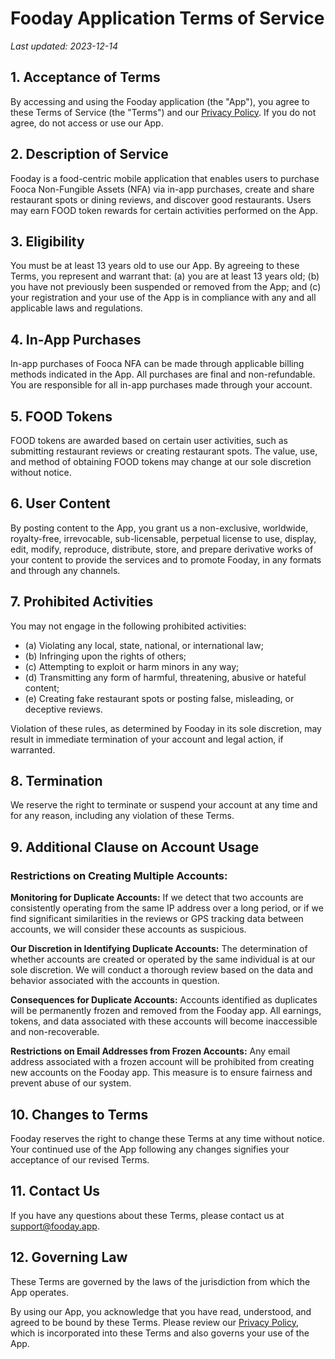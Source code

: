 # Fooday Application Terms of Service

_Last updated: 2023-12-14_

## 1. Acceptance of Terms

By accessing and using the Fooday application (the "App"), you agree to these Terms of Service (the "Terms") and our [Privacy Policy](/privacy-policy). If you do not agree, do not access or use our App.

## 2. Description of Service

Fooday is a food-centric mobile application that enables users to purchase Fooca Non-Fungible Assets (NFA) via in-app purchases, create and share restaurant spots or dining reviews, and discover good restaurants. Users may earn FOOD token rewards for certain activities performed on the App.

## 3. Eligibility

You must be at least 13 years old to use our App. By agreeing to these Terms, you represent and warrant that: (a) you are at least 13 years old; (b) you have not previously been suspended or removed from the App; and (c) your registration and your use of the App is in compliance with any and all applicable laws and regulations.

## 4. In-App Purchases

In-app purchases of Fooca NFA can be made through applicable billing methods indicated in the App. All purchases are final and non-refundable. You are responsible for all in-app purchases made through your account.

## 5. FOOD Tokens

FOOD tokens are awarded based on certain user activities, such as submitting restaurant reviews or creating restaurant spots. The value, use, and method of obtaining FOOD tokens may change at our sole discretion without notice.

## 6. User Content

By posting content to the App, you grant us a non-exclusive, worldwide, royalty-free, irrevocable, sub-licensable, perpetual license to use, display, edit, modify, reproduce, distribute, store, and prepare derivative works of your content to provide the services and to promote Fooday, in any formats and through any channels.

## 7. Prohibited Activities

You may not engage in the following prohibited activities:

- (a) Violating any local, state, national, or international law;
- (b) Infringing upon the rights of others;
- (c) Attempting to exploit or harm minors in any way;
- (d) Transmitting any form of harmful, threatening, abusive or hateful content;
- (e) Creating fake restaurant spots or posting false, misleading, or deceptive reviews.

Violation of these rules, as determined by Fooday in its sole discretion, may result in immediate termination of your account and legal action, if warranted.

## 8. Termination

We reserve the right to terminate or suspend your account at any time and for any reason, including any violation of these Terms.

## 9. Additional Clause on Account Usage

### Restrictions on Creating Multiple Accounts:

**Monitoring for Duplicate Accounts:** If we detect that two accounts are consistently operating from the same IP address over a long period, or if we find significant similarities in the reviews or GPS tracking data between accounts, we will consider these accounts as suspicious.

**Our Discretion in Identifying Duplicate Accounts:** The determination of whether accounts are created or operated by the same individual is at our sole discretion. We will conduct a thorough review based on the data and behavior associated with the accounts in question.

**Consequences for Duplicate Accounts:** Accounts identified as duplicates will be permanently frozen and removed from the Fooday app. All earnings, tokens, and data associated with these accounts will become inaccessible and non-recoverable.

**Restrictions on Email Addresses from Frozen Accounts:** Any email address associated with a frozen account will be prohibited from creating new accounts on the Fooday app. This measure is to ensure fairness and prevent abuse of our system.

## 10. Changes to Terms

Fooday reserves the right to change these Terms at any time without notice. Your continued use of the App following any changes signifies your acceptance of our revised Terms.

## 11. Contact Us

If you have any questions about these Terms, please contact us at [support@fooday.app](mailto:support@fooday.app).

## 12. Governing Law

These Terms are governed by the laws of the jurisdiction from which the App operates.

By using our App, you acknowledge that you have read, understood, and agreed to be bound by these Terms. Please review our [Privacy Policy](/privacy-policy), which is incorporated into these Terms and also governs your use of the App.

